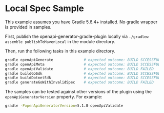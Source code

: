 # Local Spec Sample

This example assumes you have Gradle 5.6.4+ installed. No gradle wrapper is provided in samples.

First, publish the openapi-generator-gradle-plugin locally via `./gradlew assemble publishToMavenLocal` in the module directory.

Then, run the following tasks in this example directory.

```bash
gradle openApiGenerate              # expected outcome: BUILD SCCESSFUL
gradle openApiMeta                  # expected outcome: BUILD SCCESSFUL
gradle openApiValidate              # expected outcome: BUILD FAILED 
gradle buildGoSdk                   # expected outcome: BUILD SCCESSFUL
gradle buildDotnetSdk               # expected outcome: BUILD SCCESSFUL
gradle generateGoWithInvalidSpec    # expected outcome: BUILD FAILED 
```

The samples can be tested against other versions of the plugin using the `openApiGeneratorVersion` property. For example:

```bash
gradle -PopenApiGeneratorVersion=5.1.0 openApiValidate
```
